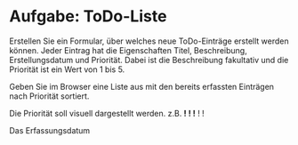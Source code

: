# Aufgabe: ToDo-Liste

Erstellen Sie ein Formular, über welches neue ToDo-Einträge erstellt werden können. Jeder Eintrag hat die Eigenschaften Titel, Beschreibung, Erstellungsdatum und Priorität. Dabei ist die Beschreibung fakultativ und die Priorität ist ein Wert von 1 bis 5.

Geben Sie im Browser eine Liste aus mit den bereits erfassten Einträgen nach Priorität sortiert.

Die Priorität soll visuell dargestellt werden. z.B. **! ! !** ! !

Das Erfassungsdatum 
<!--stackedit_data:
eyJoaXN0b3J5IjpbLTEyMTI1NjM1ODhdfQ==
-->